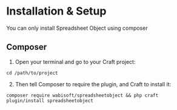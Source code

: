 # Installation & Setup
You can only install Spreadsheet Object using composer

## Composer
1. Open your terminal and go to your Craft project:
```shell
cd /path/to/project
```

2. Then tell Composer to require the plugin, and Craft to install it:
```shell
composer require wabisoft/spreadsheetobject && php craft plugin/install spreadsheetobject
```
